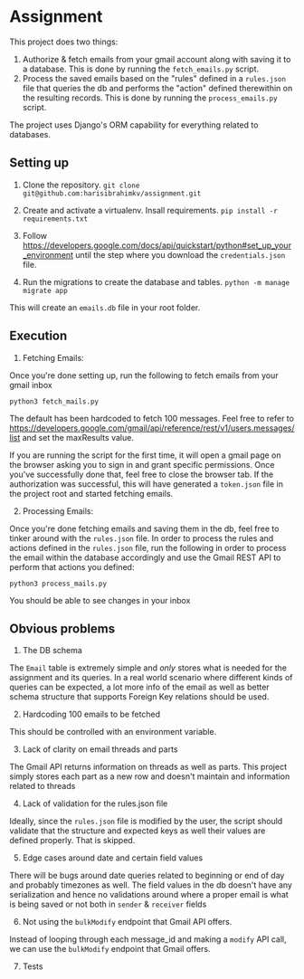 # Assignment

This project does two things:
1. Authorize & fetch emails from your gmail account along with saving it to a database. This is done by running the `fetch_emails.py` script.
2. Process the saved emails based on the "rules" defined in a `rules.json` file that queries the db and performs the "action" defined therewithin on the resulting records. This is done by running the `process_emails.py` script.

The project uses Django's ORM capability for everything related to databases.

## Setting up

1. Clone the repository.
`git clone git@github.com:harisibrahimkv/assignment.git`

2. Create and activate a virtualenv. Insall requirements.
`pip install -r requirements.txt`

3. Follow https://developers.google.com/docs/api/quickstart/python#set_up_your_environment until the step where you download the `credentials.json` file.

4. Run the migrations to create the database and tables.
`python -m manage migrate app`

This will create an `emails.db` file in your root folder.

## Execution

1. Fetching Emails:

Once you're done setting up, run the following to fetch emails from your gmail inbox

`python3 fetch_mails.py`

The default has been hardcoded to fetch 100 messages. Feel free to refer to https://developers.google.com/gmail/api/reference/rest/v1/users.messages/list and set the maxResults value. 

If you are running the script for the first time, it will open a gmail page on the browser asking you to sign in and grant specific permissions. Once you've successfully done that, feel free to close the browser tab. If the authorization was successful, this will have generated a `token.json` file in the project root and started fetching emails.

2. Processing Emails:

Once you're done fetching emails and saving them in the db, feel free to tinker around with the `rules.json` file. In order to process the rules and actions defined in the `rules.json` file, run the following in order to process the email within the database accordingly and use the Gmail REST API to perform that actions you defined:

`python3 process_mails.py`

You should be able to see changes in your inbox

## Obvious problems

1. The DB schema

The `Email` table is extremely simple and *only* stores what is needed for the assignment and its queries. In a real world scenario where different kinds of queries can be expected, a lot more info of the email as well as better schema structure that supports Foreign Key relations should be used.

2. Hardcoding 100 emails to be fetched

This should be controlled with an environment variable.

3. Lack of clarity on email threads and parts

The Gmail API returns information on threads as well as parts. This project simply stores each part as a new row and doesn't maintain and information related to threads

4. Lack of validation for the rules.json file

Ideally, since the `rules.json` file is modified by the user, the script should validate that the structure and expected keys as well their values are defined properly. That is skipped.

5. Edge cases around date and certain field values

There will be bugs around date queries related to beginning or end of day and probably timezones as well. The field values in the db doesn't have any serialization and hence no validations around where a proper email is what is being saved or not both in `sender` & `receiver` fields

6. Not using the `bulkModify` endpoint that Gmail API offers.

Instead of looping through each message_id and making a `modify` API call, we can use the `bulkModify` endpoint that Gmail offers.

7. Tests